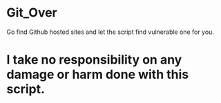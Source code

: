 # Git_Over

Go find Github hosted sites and let the script find vulnerable one for you.

# I take no responsibility on any damage or harm done with this script.
 
